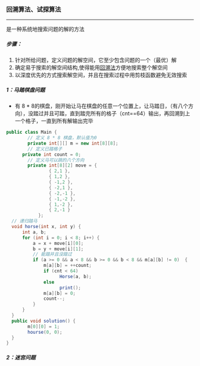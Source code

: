 ### 回溯算法、试探算法

------

是一种系统地搜索问题的解的方法

##### 步骤：

1. 针对所给问题，定义问题的解空间，它至少包含问题的一个（最优）解
2. 确定易于搜索的解空间结构,使得能用[回溯法](https://baike.baidu.com/item/回溯法)方便地搜索整个解空间 
3. 以深度优先的方式搜索解空间，并且在搜索过程中用剪枝函数避免无效搜索

##### 1：马踏棋盘问题

- 有 8 * 8的棋盘，刚开始让马在棋盘的任意一个位置上，让马踏日，（有八个方向），没踏过并且可踏，直到踏完所有的格子（cnt==64）输出，再回溯到上一个格子，一直到所有解输出完毕

```java
public class Main {
  		// 定义 8 * 8 棋盘，默认值为0
  		private int[][] m = new int[8][8];
  		// 定义已踏格子
  	  private int count = 0;
  		// 定义马可以跳的八个方向
    	private int[8][2] move = {
				{ 2,1 },
				{ 1,2 },
				{ -1,2 },
				{ -2,1 },
				{ -2,-1 },
				{ -1,-2 },
				{ 1,-2 },
				{ 2,-1 }
			};
  // 递归踏马
  void horse(int x, int y) {
      int a, b;
      for (int i = 0; i < 8; i++) {
          a = x + move[i][0];
          b = y + move[i][1];
          // 能踏并且没踏过
          if (a >= 0 && a < 8 && b >= 0 && b < 8 && m[a][b] != 0)  {
              m[a][b] = ++count;
              if (cnt < 64)
                	Horse(a, b);
              else
                	print();
              m[a][b] = 0;
              count--;
          }
      }
  }
  public void solution() {
  		m[0][0] = 1;
    	hourse(0, 0);
  }
}
```

##### 2：迷宫问题

